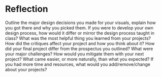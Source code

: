 # Reflection
Outline the major design decisions you made for your visuals, explain how you got there and why you picked them.
If you were to develop your own design process, how would it differ or mirror the design process taught in class?
What was the most helpful thing you learned from your projects?
How did the critiques affect your project and how you think about it?
How did your final project differ from the prospectus you outlined?
What were your major challenges? How would you mitigate them with your next project?
What came easier, or more naturally, than what you expected?
If you had more time and resources, what would you add/remove/change about your projects?